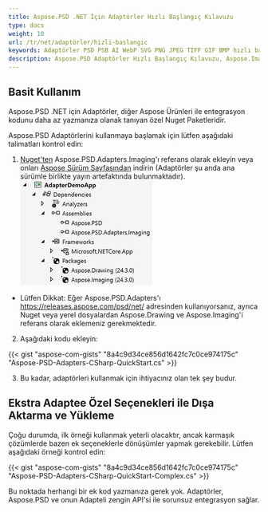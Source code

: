 ```yaml
---
title: Aspose.PSD .NET İçin Adaptörler Hızlı Başlangıç Kılavuzu
type: docs
weight: 10
url: /tr/net/adaptörler/hizli-baslangic
keywords: Adaptörler PSD PSB AI WebP SVG PNG JPEG TIFF GIF BMP hızlı başlangıç kılavuzu
description: Aspose.PSD Adaptörler Hızlı Başlangıç Kılavuzu, Aspose.Imaging ile entegrasyonu daha kolay ve hızlı hale getirmek için.
---
```


## **Basit Kullanım**

Aspose.PSD .NET için Adaptörler, diğer Aspose Ürünleri ile entegrasyon kodunu daha az yazmanıza olanak tanıyan özel Nuget Paketleridir.

Aspose.PSD Adaptörlerini kullanmaya başlamak için lütfen aşağıdaki talimatları kontrol edin:

1. [Nuget'ten](https://www.nuget.org/aspose.psd.adapters.imaging) Aspose.PSD.Adapters.Imaging'ı referans olarak ekleyin veya onları [Aspose Sürüm Sayfasından](https://releases.aspose.com/psd/net/) indirin (Adaptörler şu anda ana sürümle birlikte yayın artefaktında bulunmaktadır).
![Gereken referanslar](references.png)
* Lütfen Dikkat: Eğer Aspose.PSD.Adapters'ı https://releases.aspose.com/psd/net/ adresinden kullanıyorsanız, ayrıca Nuget veya yerel dosyalardan Aspose.Drawing ve Aspose.Imaging'i referans olarak eklemeniz gerekmektedir.

2. Aşağıdaki kodu ekleyin:

{{< gist "aspose-com-gists" "8a4c9d34ce856d1642fc7c0ce974175c" "Aspose-PSD-Adapters-CSharp-QuickStart.cs" >}}

3. Bu kadar, adaptörleri kullanmak için ihtiyacınız olan tek şey budur.

## **Ekstra Adaptee Özel Seçenekleri ile Dışa Aktarma ve Yükleme**

Çoğu durumda, ilk örneği kullanmak yeterli olacaktır, ancak karmaşık çözümlerde bazen ek seçeneklerle dönüşümler yapmak gerekebilir.
Lütfen aşağıdaki örneği kontrol edin:

{{< gist "aspose-com-gists" "8a4c9d34ce856d1642fc7c0ce974175c" "Aspose-PSD-Adapters-CSharp-QuickStart-Complex.cs" >}}

Bu noktada herhangi bir ek kod yazmanıza gerek yok. Adaptörler, Aspose.PSD ve onun Adapteli zengin API'si ile sorunsuz entegrasyon sağlar.
